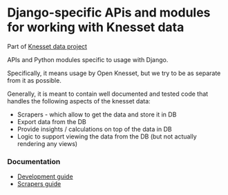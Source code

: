 # Django-specific APis and modules for working with Knesset data

Part of [Knesset data project](https://github.com/hasadna/knesset-data/)

APIs and Python modules specific to usage with Django.

Specifically, it means usage by Open Knesset, but we try to be as separate from it as possible.

Generally, it is meant to contain well documented and tested code that handles the following aspects of the knesset data:

* Scrapers - which allow to get the data and store it in DB
* Export data from the DB
* Provide insights / calculations on top of the data in DB
* Logic to support viewing the data from the DB (but not actually rendering any views)

### Documentation

* [Development guide](/DEVELOPMENT.md)
* [Scrapers guide](/SCRAPERS.md)
